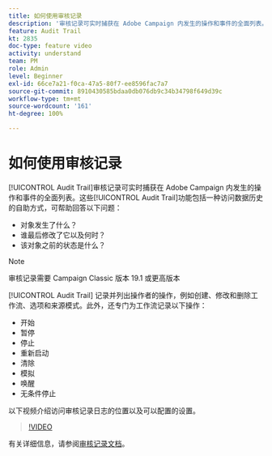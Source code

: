 ```yaml
---
title: 如何使用审核记录
description: '审核记录可实时捕获在 Adobe Campaign 内发生的操作和事件的全面列表。 '
feature: Audit Trail
kt: 2835
doc-type: feature video
activity: understand
team: PM
role: Admin
level: Beginner
exl-id: 66ce7a21-f0ca-47a5-80f7-ee8596fac7a7
source-git-commit: 8910430585bdaa0db076db9c34b34798f649d39c
workflow-type: tm+mt
source-wordcount: '161'
ht-degree: 100%

---
```


# 如何使用审核记录

[!UICONTROL Audit Trail]审核记录可实时捕获在 Adobe Campaign 内发生的操作和事件的全面列表。这些[!UICONTROL Audit Trail]功能包括一种访问数据历史的自助方式，可帮助回答以下问题：

* 对象发生了什么？
* 谁最后修改了它以及何时？
* 该对象之前的状态是什么？

>[!NOTE]
>
>审核记录需要 Campaign Classic 版本 19.1 或更高版本

[!UICONTROL Audit Trail] 记录并列出操作者的操作，例如创建、修改和删除工作流、选项和来源模式。此外，还专门为工作流记录以下操作：

* 开始
* 暂停
* 停止
* 重新启动
* 清除
* 模拟
* 唤醒
* 无条件停止

以下视频介绍访问审核记录日志的位置以及可以配置的设置。

>[!VIDEO](https://video.tv.adobe.com/v/27425?quality=12)

有关详细信息，请参阅[审核记录文档](https://experienceleague.adobe.com/docs/campaign-classic/using/monitoring-campaign-classic/production-procedures/audit-trail.html?lang=zh-Hans)。
